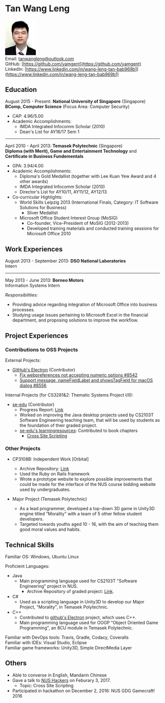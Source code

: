 # Tan Wang Leng

<img src="TanWangLeng.png" width="100" /><br>
Email: [tanwangleng@outlook.com](tanwangleng@outlook.com)<br>
GitHub: [https://github.com/yamgent](https://github.com/yamgent)<br>
LinkedIn: [https://www.linkedin.com/in/wang-leng-tan-bab969b1](https://www.linkedin.com/in/wang-leng-tan-bab969b1)

## Education

August 2015 - Present: **National University of Singapore** (Singapore)<br>
**BComp, Computer Science** (Focus Area: Computer Security)<br>

* CAP: 4.96/5.00
* Academic Accomplishments:
    * IMDA Integrated Infocomm Scholar (2010)
    * Dean's List for AY16/17 Sem 1

---

April 2010 - April 2013: **Temasek Polytechnic** (Singapore)<br>
**Diploma (with Merit), Game and Entertainment Technology** and **Certificate in Business Fundementals**<br>

* GPA: 3.94/4.00
* Academic Accomplishments:
    * Diploma's Gold Medallist (together with Lee Kuan Yew Award and 4 other awards)
    * IMDA Integrated Infocomm Scholar (2010)
    * Director's List for AY10/11, AY11/12, AY12/13
* Co-curricular Highlights:
    * World Skills Leipzig 2013 (International Finals, Category: IT Software Solutions for Business)
        * Sliver Medallist
    * Microsoft Office Student Interest Group (MoSIG)
        * Co-founder, Vice-President of MoSIG (2012-2013)
        * Developed training materials and conducted training sessions for Microsoft Office 2010

## Work Experiences

August 2013 - September 2013: **DSO National Laboratories**<br>
Intern

---

May 2013 - June 2013: **Borneo Motors**<br>
Information Systems Intern

*Responsibilities:*<br>

* Providing advice regarding integration of Microsoft Office into business processes.
* Studying usage issues pertaining to Microsoft Excel in the financial department, and proposing solutions to improve the workflow.

## Project Experiences

### Contributions to OSS Projects

External Projects:
* [GitHub's Electron](https://github.com/electron/electron) (Contributor)
    * [Fix webpreferences not accepting numeric options #8542](https://github.com/electron/electron/pull/8542)
    * [Support message, nameFieldLabel and showsTagField for macOS dialog #8556](https://github.com/electron/electron/pull/8556)

Internal Projects (for CS3281&2: Thematic Systems Project I/II):
* [se-edu](https://github.com/se-edu) (Contributor)
    * Progress Report: [Link](https://github.com/nus-oss/cs3281-website/blob/master/students/AY1617S2/tanWangLeng/TanWangLeng-Progress.md)
    * Worked on improving the Java desktop projects used by CS2103T Software Engineering teaching team, that will be used by students as the foundation of their graded project.
    * [se-edu's learningresources](https://github.com/se-edu/learningresources/): Contributed to book chapters
        * [Cross Site Scripting](https://github.com/se-edu/learningresources/pull/4)

### Other Projects

* CP3108B: Independent Work [Orbital]
    * Archive Repository: [Link](https://github.com/yamgent/orbital-2016)
    * Used the Ruby on Rails framework
    * Wrote a prototype website to explore possible improvements that could be made for the interface of the NUS course bidding website used by undergraduates.


* Major Project (Temasek Polytechnic)
    * As a lead programmer, developed a top-down 3D game in Unity3D engine titled "Morality" with a team of 5 other fellow student developers.
    * Targeted towards youths aged 10 - 16, with the aim of teaching them good moral values and habits.

## Technical Skills

Familiar OS: Windows, Ubuntu Linux

Proficient Languages:
* Java
    * Main programming language used for CS2103T "Software Engineering" project in NUS.
        * Archive Repository of graded project: [Link](https://github.com/CS2103AUG2016-W11-C4/main).
* C#
    * Used as a scripting language in Unity3D to develop our Major Project, "Morality", in Temasek Polytechnic.
* C++
    * Contributed to [github's Electron](https://github.com/electron/electron/pulls?utf8=%E2%9C%93&q=is%3Apr%20is%3Aclosed%20author%3Ayamgent) project, which uses C++.
    * Main programming language used for OOGP "Object Oriented Game Programming", an 8CU module in Temasek Polytechnic.


Familiar with DevOps tools: Travis, Gradle, Codacy, Coveralls<br>
Familiar with IDEs: Visual Studio, Eclipse<br>
Familiar game frameworks: Unity3D, Simple DirectMedia Layer

## Others

* Able to converse in English, Mandarin Chinese
* Gave a talk to [NUS Hackers](http://nushackers.org/) on Feburary 3, 2017.
  * Topic: Cross Site Scripting
* Participated in hackathon on December 2, 2016: NUS GDG Gamecraft! 2016

